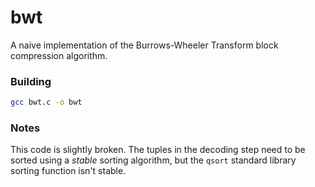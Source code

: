 
# bwt
A naive implementation of the Burrows-Wheeler Transform block compression algorithm.

### Building
```bash
gcc bwt.c -o bwt
```

### Notes
This code is slightly broken. The tuples in the decoding step need to be sorted using a *stable* sorting algorithm, but the `qsort` standard library sorting function isn't stable.
